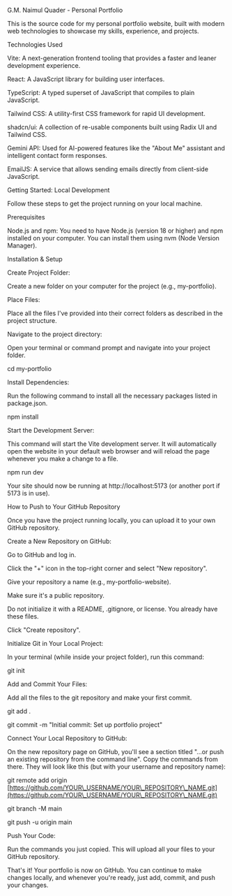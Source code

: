 G.M. Naimul Quader - Personal Portfolio

This is the source code for my personal portfolio website, built with modern web technologies to showcase my skills, experience, and projects.



Technologies Used

Vite: A next-generation frontend tooling that provides a faster and leaner development experience.



React: A JavaScript library for building user interfaces.



TypeScript: A typed superset of JavaScript that compiles to plain JavaScript.



Tailwind CSS: A utility-first CSS framework for rapid UI development.



shadcn/ui: A collection of re-usable components built using Radix UI and Tailwind CSS.



Gemini API: Used for AI-powered features like the "About Me" assistant and intelligent contact form responses.



EmailJS: A service that allows sending emails directly from client-side JavaScript.



Getting Started: Local Development

Follow these steps to get the project running on your local machine.



Prerequisites

Node.js and npm: You need to have Node.js (version 18 or higher) and npm installed on your computer. You can install them using nvm (Node Version Manager).



Installation \& Setup

Create Project Folder:

Create a new folder on your computer for the project (e.g., my-portfolio).



Place Files:

Place all the files I've provided into their correct folders as described in the project structure.



Navigate to the project directory:

Open your terminal or command prompt and navigate into your project folder.



cd my-portfolio



Install Dependencies:

Run the following command to install all the necessary packages listed in package.json.



npm install



Start the Development Server:

This command will start the Vite development server. It will automatically open the website in your default web browser and will reload the page whenever you make a change to a file.



npm run dev



Your site should now be running at http://localhost:5173 (or another port if 5173 is in use).



How to Push to Your GitHub Repository

Once you have the project running locally, you can upload it to your own GitHub repository.



Create a New Repository on GitHub:



Go to GitHub and log in.



Click the "+" icon in the top-right corner and select "New repository".



Give your repository a name (e.g., my-portfolio-website).



Make sure it's a public repository.



Do not initialize it with a README, .gitignore, or license. You already have these files.



Click "Create repository".



Initialize Git in Your Local Project:

In your terminal (while inside your project folder), run this command:



git init



Add and Commit Your Files:

Add all the files to the git repository and make your first commit.



git add .

git commit -m "Initial commit: Set up portfolio project"



Connect Your Local Repository to GitHub:

On the new repository page on GitHub, you'll see a section titled "...or push an existing repository from the command line". Copy the commands from there. They will look like this (but with your username and repository name):



git remote add origin \[https://github.com/YOUR\_USERNAME/YOUR\_REPOSITORY\_NAME.git](https://github.com/YOUR\_USERNAME/YOUR\_REPOSITORY\_NAME.git)

git branch -M main

git push -u origin main



Push Your Code:

Run the commands you just copied. This will upload all your files to your GitHub repository.



That's it! Your portfolio is now on GitHub. You can continue to make changes locally, and whenever you're ready, just add, commit, and push your changes.

